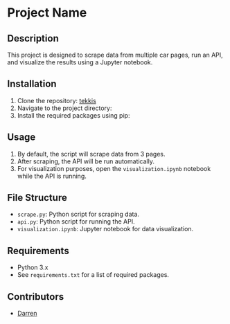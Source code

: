 <!-- # tekkis
In your IDE, may use pip install -r requirements.txt to install all the packages

By default, the script will scrape 3 pages of data, the run the API

For visualization purpose, need to open the file name visualization.ipynb while the api is running.  -->
# Project Name

## Description
This project is designed to scrape data from multiple car pages, run an API, and visualize the results using a Jupyter notebook.

## Installation
1. Clone the repository:
[tekkis](https://github.com/darrentsh/tekkis)
2. Navigate to the project directory:
3. Install the required packages using pip:

## Usage
1. By default, the script will scrape data from 3 pages.
2. After scraping, the API will be run automatically.
3. For visualization purposes, open the `visualization.ipynb` notebook while the API is running.

## File Structure
- `scrape.py`: Python script for scraping data.
- `api.py`: Python script for running the API.
- `visualization.ipynb`: Jupyter notebook for data visualization.

## Requirements
- Python 3.x
- See `requirements.txt` for a list of required packages.

## Contributors
- [Darren](https://github.com/darrentsh)
